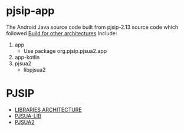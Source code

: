 # pjsip-app
The Android Java source code built from pjsip-2.13 source code which followed [Build for other architectures](https://docs.pjsip.org/en/latest/get-started/android/build_instructions.html#building-for-other-architectures)
Include: 
1. app 
    - Use package org.pjsip.pjsua2.app
2. app-kotlin
3. pjsua2
    - libpjsua2
  
# PJSIP
- [LIBRARIES ARCHITECTURE](https://docs.pjsip.org/en/latest/get-started/guidelines-api.html#which-api-to-use)
- [PJSUA-LIB](https://docs.pjsip.org/en/latest/api/pjsua-lib/index.html#pjsua-lib)
- [PJSUA2](https://docs.pjsip.org/en/latest/api/pjsua2/index.html#pjsua2)


